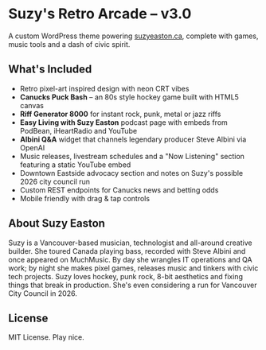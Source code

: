 # Suzy's Retro Arcade – v3.0
A custom WordPress theme powering [suzyeaston.ca](https://suzyeaston.ca), complete with games, music tools and a dash of civic spirit.

## What's Included
- Retro pixel-art inspired design with neon CRT vibes
- **Canucks Puck Bash** – an 80s style hockey game built with HTML5 canvas
- **Riff Generator 8000** for instant rock, punk, metal or jazz riffs
- **Easy Living with Suzy Easton** podcast page with embeds from PodBean, iHeartRadio and YouTube
- **Albini Q&A** widget that channels legendary producer Steve Albini via OpenAI
- Music releases, livestream schedules and a "Now Listening" section featuring a static YouTube embed
- Downtown Eastside advocacy section and notes on Suzy's possible 2026 city council run
- Custom REST endpoints for Canucks news and betting odds
- Mobile friendly with drag & tap controls

## About Suzy Easton
Suzy is a Vancouver-based musician, technologist and all-around creative builder. She toured Canada playing bass, recorded with Steve Albini and once appeared on MuchMusic. By day she wrangles IT operations and QA work; by night she makes pixel games, releases music and tinkers with civic tech projects. Suzy loves hockey, punk rock, 8-bit aesthetics and fixing things that break in production. She's even considering a run for Vancouver City Council in 2026.

## License
MIT License. Play nice.
